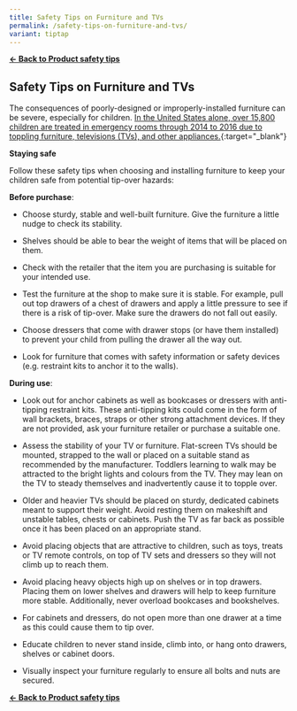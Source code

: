 ```yaml
---
title: Safety Tips on Furniture and TVs
permalink: /safety-tips-on-furniture-and-tvs/
variant: tiptap
---
```

<p><strong><a href="https://www.consumerproductsafety.gov.sg/consumers/product-safety-tips/home-appliances-and-furniture/" rel="noopener noreferrer nofollow" target="_blank">← Back to Product safety tips</a></strong>
</p>
<h2>Safety Tips on Furniture and TVs</h2>
<p>The consequences of poorly-designed or improperly-installed furniture
can be severe, especially for children. <a href="https://www.cpsc.gov/s3fs-public/Product-Instability-or-Tip-Over-Report-Oct-2017_STAMPED.pdf?6zpgEccRRlWpm51koPCsRk8R2jsBp0Kd" rel="noopener noreferrer nofollow" target="_blank">In the United States alone, over 15,800 children are treated in emergency rooms through 2014 to 2016 due to toppling furniture, televisions (TVs), and other appliances.</a>{:target="_blank"}</p>
<p><strong>Staying safe</strong>
</p>
<p>Follow these safety tips when choosing and installing furniture to keep
your children safe from potential tip-over hazards:</p>
<p><strong>Before purchase</strong>:</p>
<ul data-tight="true" class="tight">
<li>
<p>Choose sturdy, stable and well-built furniture. Give the furniture a little
nudge to check its stability.</p>
</li>
<li>
<p>Shelves should be able to bear the weight of items that will be placed
on them.</p>
</li>
<li>
<p>Check with the retailer that the item you are purchasing is suitable for
your intended use.</p>
</li>
<li>
<p>Test the furniture at the shop to make sure it is stable. For example,
pull out top drawers of a chest of drawers and apply a little pressure
to see if there is a risk of tip-over. Make sure the drawers do not fall
out easily.</p>
</li>
<li>
<p>Choose dressers that come with drawer stops (or have them installed) to
prevent your child from pulling the drawer all the way out.</p>
</li>
<li>
<p>Look for furniture that comes with safety information or safety devices
(e.g. restraint kits to anchor it to the walls).</p>
</li>
</ul>
<p><strong>During use</strong>:</p>
<ul data-tight="true" class="tight">
<li>
<p>Look out for anchor cabinets as well as bookcases or dressers with anti-tipping
restraint kits. These anti-tipping kits could come in the form of wall
brackets, braces, straps or other strong attachment devices. If they are
not provided, ask your furniture retailer or purchase a suitable one.</p>
</li>
<li>
<p>Assess the stability of your TV or furniture. Flat-screen TVs should be
mounted, strapped to the wall or placed on a suitable stand as recommended
by the manufacturer. Toddlers learning to walk may be attracted to the
bright lights and colours from the TV. They may lean on the TV to steady
themselves and inadvertently cause it to topple over.</p>
</li>
<li>
<p>Older and heavier TVs should be placed on sturdy, dedicated cabinets meant
to support their weight. Avoid resting them on makeshift and unstable tables,
chests or cabinets. Push the TV as far back as possible once it has been
placed on an appropriate stand.</p>
</li>
<li>
<p>Avoid placing objects that are attractive to children, such as toys, treats
or TV remote controls, on top of TV sets and dressers so they will not
climb up to reach them.</p>
</li>
<li>
<p>Avoid placing heavy objects high up on shelves or in top drawers. Placing
them on lower shelves and drawers will help to keep furniture more stable.
Additionally, never overload bookcases and bookshelves.</p>
</li>
<li>
<p>For cabinets and dressers, do not open more than one drawer at a time
as this could cause them to tip over.</p>
</li>
<li>
<p>Educate children to never stand inside, climb into, or hang onto drawers,
shelves or cabinet doors.</p>
</li>
<li>
<p>Visually inspect your furniture regularly to ensure all bolts and nuts
are secured.</p>
</li>
</ul>
<p><strong><a href="/consumers/product-safety-tips/home-appliances-and-furniture" rel="noopener noreferrer nofollow" target="_blank">← Back to Product safety tips</a></strong>
</p>